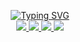 
<p align="center">
<a href="https://github.com/shahriar-rahman">
    <img src="https://readme-typing-svg.demolab.com?font=Cascadia+Code&size=20&duration=2000&pause=100&multiline=true&width=325&height=125&lines=Shahriar+Rahman;Researcher+%7C+Data+Engineer;Data+Analyst+%7C+Artificial+Intelligence;Machine+Learning+%7C+Deep+Learning" alt="Typing SVG" />
</a>
<br/>

<a href="https://www.linkedin.com/in/shahriar-rahman-05804521b/">
    <img src="https://img.shields.io/badge/-Linkedin-blue?style=flat-square&logo=linkedin">
</a>
<a href="mailto:shahriarrahman1101@gmail.com">
    <img src="https://img.shields.io/badge/-Email-red?style=flat-square&logo=gmail&logoColor=white">
</a>
<a href="https://www.researchgate.net/profile/Shahriar-Rahman-8">
    <img src=https://img.shields.io/badge/ResearchGate-00CCBB?style=flat-square&logo=ResearchGate&logoColor=white>
</a>
<a href="https://www.coursera.org/user/0b776c181ae9d9c1799140f5b2971bb8">
    <img src=https://img.shields.io/badge/Coursera-%230056D2.svg?style=flat-square&logo=Coursera&logoColor=white>
</a>

</p>
